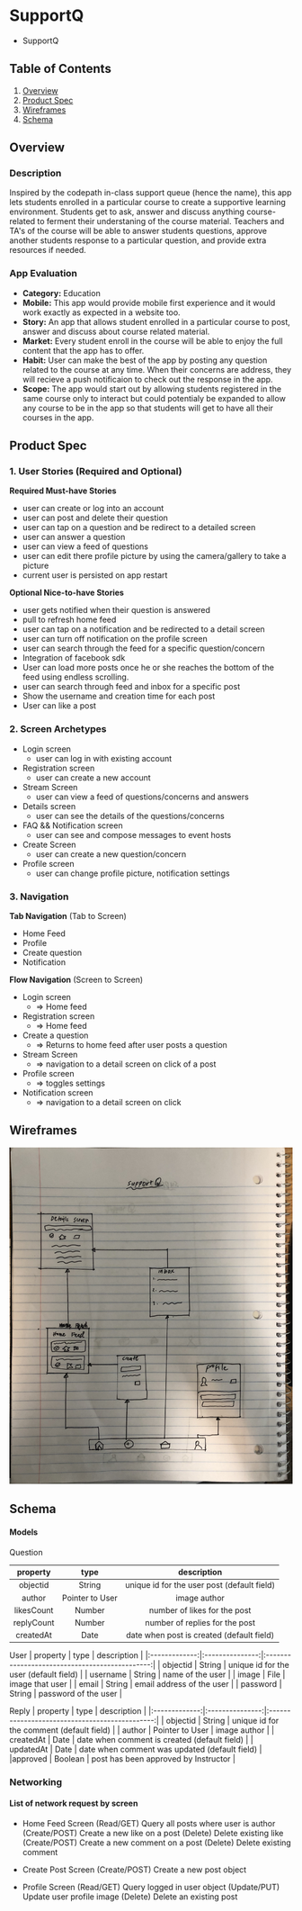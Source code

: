 # SupportQ
-  SupportQ
## Table of Contents
1. [Overview](#Overview)
1. [Product Spec](#Product-Spec)
1. [Wireframes](#Wireframes)
2. [Schema](#Schema)

## Overview
### Description
Inspired by the codepath in-class support queue (hence the name), this app lets students enrolled in a particular course to create a supportive learning environment. Students get to ask, answer and discuss anything course-related to ferment their understaning of the course material. Teachers and TA's of the course will be able to answer students questions, approve another students response to a particular question, and provide extra resources if needed. 
### App Evaluation
- **Category:** Education 
- **Mobile:** This app would provide mobile first experience and it would work exactly as expected in a website too. 
- **Story:** An app that allows student enrolled in a particular course to post, answer and discuss about course related material.
- **Market:** Every student enroll in the course will be able to enjoy the full content that the app has to offer.
- **Habit:** User can make the best of the app by posting any question related to the course at any time. When their concerns are address, they will recieve a push notificaion to check out the response in the app.
- **Scope:** The app would start out by allowing students registered in the same course only to interact but could potentialy be expanded to allow any course to be in the app so that students will get to have all their courses in the app.

## Product Spec

### 1. User Stories (Required and Optional)

**Required Must-have Stories**

* user can create or log into an account
* user can post and delete their question
* user can tap on a question and be redirect to a detailed screen
* user can answer a question
* user can view a feed of questions
* user can edit there profile picture by using the camera/gallery to take a picture
* current user is persisted on app restart

**Optional Nice-to-have Stories**

* user gets notified when their question is answered
* pull to refresh home feed
* user can tap on a notification and be redirected to a detail screen
* user can turn off notification on the profile screen
* user can search through the feed for a specific question/concern
* Integration of facebook sdk
* User can load more posts once he or she reaches the bottom of the feed using endless scrolling.
* user can search through feed and inbox for a specific post
* Show the username and creation time for each post
* User can like a post


### 2. Screen Archetypes

* Login screen
   *  user can log in with existing account
* Registration screen
   * user can create a new account
* Stream Screen
   * user can view a feed of questions/concerns and answers
* Details screen
   * user can see the details of the questions/concerns
* FAQ && Notification screen
   * user can see and compose messages to event hosts
* Create Screen
   * user can create a new question/concern
* Profile screen
   * user can change profile picture, notification settings

### 3. Navigation

**Tab Navigation** (Tab to Screen)

* Home Feed
* Profile
* Create question
* Notification

**Flow Navigation** (Screen to Screen)

* Login screen
   * => Home feed
* Registration screen
   * => Home feed
* Create a question
   * => Returns to home feed after user posts a question
* Stream Screen
   * => navigation to a detail screen on click of a post
* Profile screen
   * => toggles settings
* Notification screen
   * => navigation to a detail screen on click

## Wireframes
<img src="https://github.com/saikz72/SupportQ/blob/master/IMG_3799.jpg" width=600>


## Schema
#### Models

Question

|   property    |      type       |                  description                   |
|:-------------:|:---------------:|:----------------------------------------------:|
|   objectid    |     String      |  unique id for the user post (default field)   |
|    author     | Pointer to User |                  image author                  |
|  likesCount   |     Number      |          number of likes for the post          |
| replyCount |     Number      |          number of replies for the post                                      |
|   createdAt   |      Date       |   date when post is created (default field)    |


User
|   property    |      type       |                  description                   |
|:-------------:|:---------------:|:----------------------------------------------:|
|   objectid    |     String      |  unique id for the user (default field)   |
|    username     | String |                  name of the user                 |
|     image     |      File       |        image that user          |
|    email      |       String   |     email address of the user |
|    password      |       String   |     password of the user |

Reply
|   property    |      type       |                  description                   |
|:-------------:|:---------------:|:----------------------------------------------:|
|   objectid    |     String      |  unique id for the comment (default field)   |
|    author     | Pointer to User |                  image author                  |
|   createdAt   |      Date       |   date when comment is created (default field)    |
|  updatedAt      |       Date   |     date when comment was updated (default field) |
|approved      |       Boolean   |     post has been approved by Instructor |


### Networking
#### List of network request by screen
* Home Feed Screen
    (Read/GET) Query all posts where user is author
    (Create/POST) Create a new like on a post
    (Delete) Delete existing like
    (Create/POST) Create a new comment on a post
    (Delete) Delete existing comment

* Create Post Screen
    (Create/POST) Create a new post object

* Profile Screen
    (Read/GET) Query logged in user object
    (Update/PUT) Update user profile image
    (Delete) Delete an existing post
